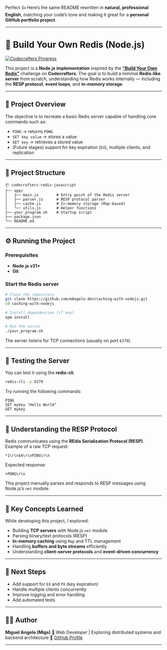 Perfect 👍 Here’s the same README rewritten in **natural, professional English**, matching your code’s tone and making it great for a **personal GitHub portfolio project**.

---

# 🧠 Build Your Own Redis (Node.js)

[![Codecrafters Progress](https://backend.codecrafters.io/progress/redis/f246185d-214b-4d18-9c75-452f40b72af5)](https://app.codecrafters.io/users/codecrafters-bot?r=2qF)

This project is a **Node.js implementation** inspired by the [**“Build Your Own Redis”**](https://codecrafters.io/challenges/redis) challenge on **Codecrafters**.
The goal is to build a minimal **Redis-like server** from scratch, understanding how Redis works internally — including the **RESP protocol**, **event loops**, and **in-memory storage**.

---

## 🚀 Project Overview

The objective is to recreate a basic Redis server capable of handling core commands such as:

* `PING` → returns `PONG`
* `SET key value` → stores a value
* `GET key` → retrieves a stored value
* (Future stages) support for key expiration (`EX`), multiple clients, and replication

---

## 🧩 Project Structure

```
📦 codecrafters-redis-javascript
├── app/
│   ├── main.js        # Entry point of the Redis server
│   ├── parser.js      # RESP protocol parser
│   ├── cache.js       # In-memory storage (Map-based)
│   └── utils.js       # Helper functions
├── your_program.sh    # Startup script
├── package.json
└── README.md
```

---

## ⚙️ Running the Project

### Prerequisites

* **Node.js v21+**
* **Git**

### Start the Redis server

```bash
# Clone the repository
git clone https://github.com/mAngelo-dev/caching-with-nodejs.git
cd caching-with-nodejs

# Install dependencies (if any)
npm install

# Run the server
./your_program.sh
```

The server listens for TCP connections (usually on port `6379`).

---

## 🧪 Testing the Server

You can test it using the **redis-cli**:

```bash
redis-cli -p 6379
```

Try running the following commands:

```
PING
SET mykey "Hello World"
GET mykey
```

---

## 🧱 Understanding the RESP Protocol

Redis communicates using the **REdis Serialization Protocol (RESP)**.
Example of a raw TCP request:

```
*1\r\n$4\r\nPING\r\n
```

Expected response:

```
+PONG\r\n
```

This project manually parses and responds to RESP messages using Node.js’s `net` module.

---

## 🧠 Key Concepts Learned

While developing this project, I explored:

* Building **TCP servers** with Node.js `net` module
* Parsing binary/text protocols (RESP)
* **In-memory caching** using `Map` and TTL management
* Handling **buffers and byte streams** efficiently
* Understanding **client-server protocols** and **event-driven concurrency**

---

## 🧭 Next Steps

* Add support for `EX` and `PX` (key expiration)
* Handle multiple clients concurrently
* Improve logging and error handling
* Add automated tests

---

## 👨‍💻 Author

**Miguel Angelo (Migs)**
📍 Web Developer | Exploring distributed systems and backend architecture
🔗 [GitHub Profile](https://github.com/mAngelo-dev)

---
